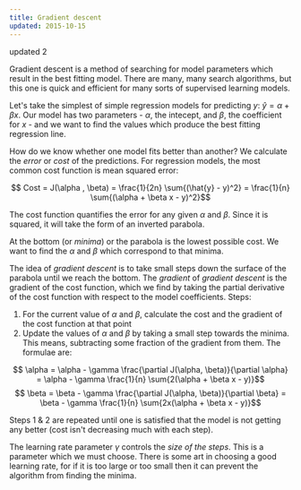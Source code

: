 ```yaml
---
title: Gradient descent
updated: 2015-10-15
---
```


updated 2

<script type="text/javascript" src="http://cdn.mathjax.org/mathjax/latest/MathJax.js?config=TeX-AMS-MML_HTMLorMML"></script>

<!--
<script type="text/x-mathjax-config">
    MathJax.Hub.Config({
      jax: ["input/TeX", "output/HTML-CSS"],
      tex2jax: {
        inlineMath: [ ['$', '$'], ["\(", "\)"] ],
        displayMath: [ ['$$', '$$'], ["\[", "\]"] ],
        processEscapes: true,
        skipTags: ['script', 'noscript', 'style', 'textarea', 'pre', 'code']
      }
      //,
      //displayAlign: "left",
      //displayIndent: "2em"
    });
</script>
-->

Gradient descent is a method of searching for model parameters which result in the best fitting model. There are many, many search algorithms, but this one is quick and efficient for many sorts of supervised learning models.

Let's take the simplest of simple regression models for predicting $y$: $\hat{y} = \alpha + \beta x$. Our model has two parameters - $\alpha$, the intecept, and $\beta$, the coefficient for $x$ - and we want to find the values which produce the best fitting regression line.

How do we know whether one model fits better than another? We calculate the _error_ or _cost_ of the predictions. For regression models, the most common cost function is mean squared error:

$$ Cost = J(\alpha , \beta) = \frac{1}{2n} \sum{(\hat{y} - y)^2} = \frac{1}{n} \sum{(\alpha + \beta x - y)^2}$$

The cost function quantifies the error for any given $\alpha$ and $\beta$. Since it is squared, it will take the form of an inverted parabola.

At the bottom (or _minima_) or the parabola is the lowest possible cost. We want to find the $\alpha$ and $\beta$ which correspond to that minima.

The idea of _gradient descent_ is to take small steps down the surface of the parabola until we reach the bottom. The _gradient_ of _gradient descent_ is the gradient of the cost function, which we find by taking the partial derivative of the cost function with respect to the model coefficients. Steps:

1. For the current value of $\alpha$ and $\beta$, calculate the cost and the gradient of the cost function at that point
2. Update the values of $\alpha$ and $\beta$ by taking a small step towards the minima. This means, subtracting some fraction of the gradient from them. The formulae are:

$$ \alpha = \alpha - \gamma \frac{\partial J(\alpha, \beta)}{\partial \alpha} = \alpha - \gamma \frac{1}{n} \sum{2(\alpha + \beta x - y)}$$
$$ \beta = \beta - \gamma \frac{\partial J(\alpha, \beta)}{\partial \beta} = \beta - \gamma \frac{1}{n} \sum{2x(\alpha + \beta x - y)}$$

Steps 1 & 2 are repeated until one is satisfied that the model is not getting any better (cost isn't decreasing much with each step).

The learning rate parameter $\gamma$ controls the _size of the steps_. This is a parameter which we must choose. There is some art in choosing a good learning rate, for if it is too large or too small then it can prevent the algorithm from finding the minima.
